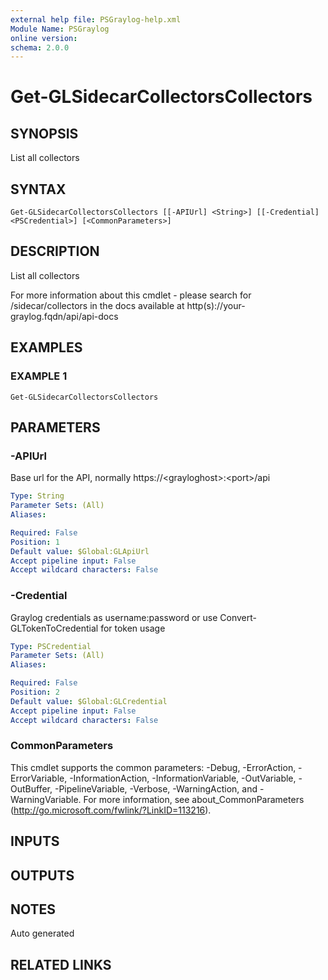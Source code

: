 ```yaml
---
external help file: PSGraylog-help.xml
Module Name: PSGraylog
online version:
schema: 2.0.0
---
```


# Get-GLSidecarCollectorsCollectors

## SYNOPSIS
List all collectors

## SYNTAX

```
Get-GLSidecarCollectorsCollectors [[-APIUrl] <String>] [[-Credential] <PSCredential>] [<CommonParameters>]
```

## DESCRIPTION
List all collectors


For more information about this cmdlet - please search for /sidecar/collectors in the docs available at http(s)://your-graylog.fqdn/api/api-docs

## EXAMPLES

### EXAMPLE 1
```
Get-GLSidecarCollectorsCollectors
```

## PARAMETERS

### -APIUrl
Base url for the API, normally https://\<grayloghost\>:\<port\>/api

```yaml
Type: String
Parameter Sets: (All)
Aliases:

Required: False
Position: 1
Default value: $Global:GLApiUrl
Accept pipeline input: False
Accept wildcard characters: False
```

### -Credential
Graylog credentials as username:password or use Convert-GLTokenToCredential for token usage

```yaml
Type: PSCredential
Parameter Sets: (All)
Aliases:

Required: False
Position: 2
Default value: $Global:GLCredential
Accept pipeline input: False
Accept wildcard characters: False
```

### CommonParameters
This cmdlet supports the common parameters: -Debug, -ErrorAction, -ErrorVariable, -InformationAction, -InformationVariable, -OutVariable, -OutBuffer, -PipelineVariable, -Verbose, -WarningAction, and -WarningVariable.
For more information, see about_CommonParameters (http://go.microsoft.com/fwlink/?LinkID=113216).

## INPUTS

## OUTPUTS

## NOTES
Auto generated

## RELATED LINKS
